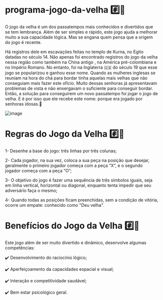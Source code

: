 # programa-jogo-da-velha #️⃣👵

 O jogo da velha é um dos passatempos mais conhecidos e divertidos que se tem lembrança. Além de ser simples e rápido, este jogo ajuda a melhorar muito a sua capacidade lógica. Mas se engana quem pensa que a origem do jogo é recente.

 Há registros dele em escavações feitas no templo de Kurna, no Egito datadas no século 14.  Não apenas foi encontrado registros do jogo da velha nessa região como também na China antigo , na América pré-colombiana e no Império Romano. No entanto, foi na Inglaterra 🇬🇧 do século 19 que esse jogo se popularizou e ganhou esse nome. Quando as mulheres inglesas se reuniam na hora do chá para bordar tinha aquelas mais velhas que não conseguiam mais fazer este ofício. Muito dessas senhoras já apresentavam problemas de vista e não enxergavam o suficiente para conseguir bordar. Então, a solução para conseguirem um novo passatempo foi jogar o jogo de velha. E é por isso que ele recebe este nome: porque era jogado por senhoras idosas.👵

![image](https://user-images.githubusercontent.com/126898837/224491747-50a9c965-14f7-4155-96e9-9986b6145bdc.png)


# Regras do Jogo da Velha #️⃣👵

1- Desenhe a base do jogo: três linhas por três colunas;

2- Cada jogador, na sua vez, coloca a sua peça na posição que desejar, geralmente o primeiro jogador começa com a peça “X”, e o segundo jogador começa com a peça “O”; 

3- O objetivo do jogo é fazer uma sequência de três símbolos iguais, seja em linha vertical, horizontal ou diagonal, enquanto tenta impedir que seu adversário faça o mesmo;

4- Quando todas as posições ficam preenchidas, sem a condição de vitória, ocorre um empate: conhecido como "Deu velha".


# Benefícios do Jogo da Velha #️⃣👵

Este jogo além de ser muito divertido e dinâmico, desenvolve algumas competências:

✔️ Desenvolvimento do raciocínio lógico;

✔️ Aperfeiçoamento da capacidades espacial e visual;

✔️ Interação e competitividade saudável;

✔️ Bem estar psicológico geral.
